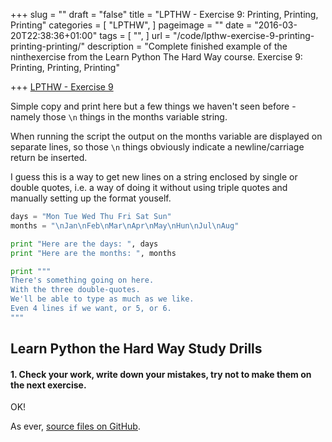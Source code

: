 +++
slug = ""
draft = "false"
title = "LPTHW - Exercise 9: Printing, Printing, Printing"
categories = [
  "LPTHW",
]
pageimage = ""
date = "2016-03-20T22:38:36+01:00"
tags = [
  "",
]
url = "/code/lpthw-exercise-9-printing-printing-printing/"
description = "Complete finished example of the ninthexercise from the Learn Python The Hard Way course. Exercise 9: Printing, Printing, Printing"

+++
[LPTHW - Exercise 9](http://learnpythonthehardway.org/book/ex9.html)

Simple copy and print here but a few things we haven't seen before - namely those `\n` things in the months variable string. 

When running the script the output on the months variable are displayed on separate lines, so those `\n` things obviously indicate a newline/carriage return be inserted. 

I guess this is a way to get new lines on a string enclosed by single or double quotes, i.e. a way of doing it without using triple quotes and manually setting up the format youself. 
 
```python
days = "Mon Tue Wed Thu Fri Sat Sun"
months = "\nJan\nFeb\nMar\nApr\nMay\nHun\nJul\nAug"

print "Here are the days: ", days
print "Here are the months: ", months

print """
There's something going on here.
With the three double-quotes.
We'll be able to type as much as we like.
Even 4 lines if we want, or 5, or 6.
"""
```

## Learn Python the Hard Way Study Drills

#### 1. Check your work, write down your mistakes, try not to make them on the next exercise.

OK!

As ever, [source files on GitHub](https://github.com/PuffinBlue/LPTHW).
